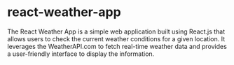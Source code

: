 # react-weather-app
The React Weather App is a simple web application built using React.js that allows users to check the current weather conditions for a given location. It leverages the WeatherAPI.com to fetch real-time weather data and provides a user-friendly interface to display the information.
